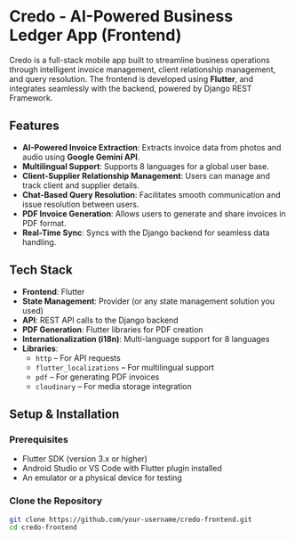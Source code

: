 # Credo - AI-Powered Business Ledger App (Frontend)

Credo is a full-stack mobile app built to streamline business operations through intelligent invoice management, client relationship management, and query resolution. The frontend is developed using **Flutter**, and integrates seamlessly with the backend, powered by Django REST Framework.

## Features

- **AI-Powered Invoice Extraction**: Extracts invoice data from photos and audio using **Google Gemini API**.
- **Multilingual Support**: Supports 8 languages for a global user base.
- **Client-Supplier Relationship Management**: Users can manage and track client and supplier details.
- **Chat-Based Query Resolution**: Facilitates smooth communication and issue resolution between users.
- **PDF Invoice Generation**: Allows users to generate and share invoices in PDF format.
- **Real-Time Sync**: Syncs with the Django backend for seamless data handling.
  
## Tech Stack

- **Frontend**: Flutter
- **State Management**: Provider (or any state management solution you used)
- **API**: REST API calls to the Django backend
- **PDF Generation**: Flutter libraries for PDF creation
- **Internationalization (i18n)**: Multi-language support for 8 languages
- **Libraries**:
  - `http` – For API requests
  - `flutter_localizations` – For multilingual support
  - `pdf` – For generating PDF invoices
  - `cloudinary` – For media storage integration

## Setup & Installation

### Prerequisites

- Flutter SDK (version 3.x or higher)
- Android Studio or VS Code with Flutter plugin installed
- An emulator or a physical device for testing

### Clone the Repository

```bash
git clone https://github.com/your-username/credo-frontend.git
cd credo-frontend
